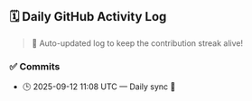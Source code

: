 ## 🗓️ Daily GitHub Activity Log

> 🤖 Auto-updated log to keep the contribution streak alive!

### ✅ Commits

- 🕒 2025-09-12 11:08 UTC — Daily sync 🌿

